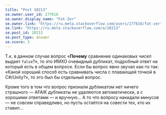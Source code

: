 ```yaml
---
title: "Post 10213"
se.owner.user_id: 277616
se.owner.display_name: "Fat-Zer"
se.owner.link: "https://ru.meta.stackoverflow.com/users/277616/fat-zer"
se.link: "https://ru.meta.stackoverflow.com/a/10213"
se.post_id: 10213
se.post_type: answer
se.score: 3
---
```

<p>Т.к. в данном случае вопрос «<strong>Почему</strong> сравнение одинаковых чисел выдает <code>false</code>?», то это ИМХО очевидный дубликат, подробный ответ на который есть в общем вопросе. Если бы вопрос явно звучал как-то так: «Какой хороший способ есть сравнивать числа с плавающей точкой в С#/Unity?», то это был бы отдельный вопрос.</p>

<p>Кроме того в том что вопрос признали дубликатом нет ничего страшного — AFAIK дубликаты не удаляются автоматически, а с хорошими ответами — и вручную... А то что вопросу накидали минусов — не совсем справедливо, но пусть остаётся на совести тех, кто их ставил...</p>
